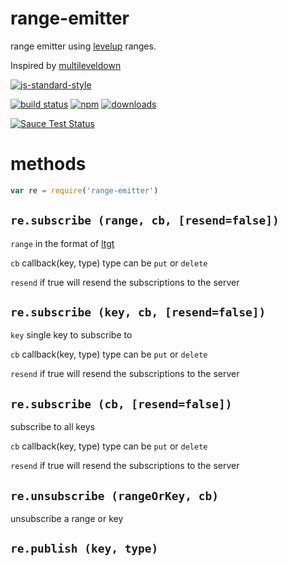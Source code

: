 # range-emitter

range emitter using [levelup] ranges.

Inspired by [multileveldown]

[![js-standard-style](https://cdn.rawgit.com/feross/standard/master/badge.svg)](https://github.com/feross/standard)

[![build status](https://api.travis-ci.org/JamesKyburz/range-emitter.svg)](https://travis-ci.org/JamesKyburz/range-emitter)
[![npm](https://img.shields.io/npm/v/range-emitter.svg)](https://npmjs.org/package/range-emitter)
[![downloads](https://img.shields.io/npm/dm/range-emitter.svg)](https://npmjs.org/package/range-emitter)

[![Sauce Test Status](https://saucelabs.com/browser-matrix/range-emitter.svg)](https://saucelabs.com/u/range-emitter)

# methods

```javascript
var re = require('range-emitter')
```

## `re.subscribe (range, cb, [resend=false])`

`range` in the format of [ltgt]

`cb` callback(key, type) type can be `put` or `delete`

`resend` if true will resend the subscriptions to the server

## `re.subscribe (key, cb, [resend=false])`

`key` single key to subscribe to

`cb` callback(key, type) type can be `put` or `delete`

`resend` if true will resend the subscriptions to the server

## `re.subscribe (cb, [resend=false])`

subscribe to all keys

`cb` callback(key, type) type can be `put` or `delete`

`resend` if true will resend the subscriptions to the server

## `re.unsubscribe (rangeOrKey, cb)`

unsubscribe a range or key

## `re.publish (key, type)`

[ltgt]: https://www.npmjs.com/package/ltgt
[levelup]: https://github.com/Level/levelup
[multileveldown]: https://github.com/mafintosh/multileveldown
